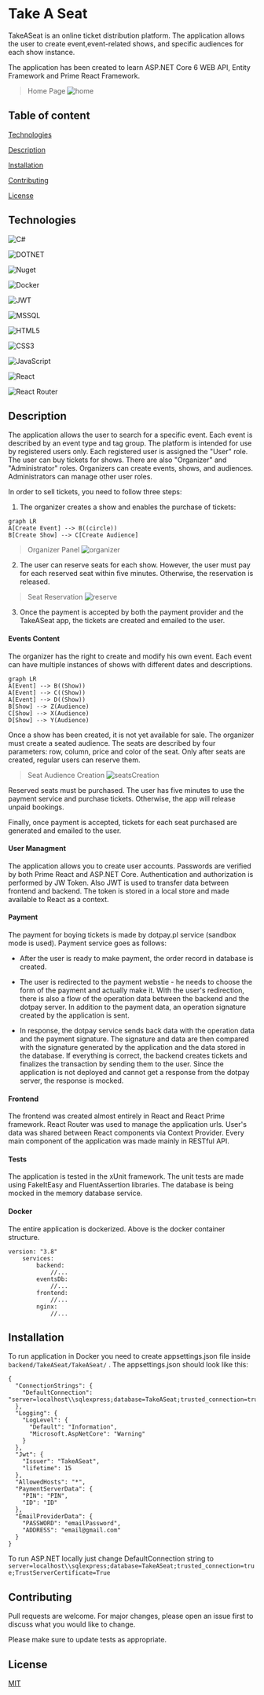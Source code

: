 # Take A Seat

TakeASeat is an online ticket distribution platform. The application allows the user to create event,event-related shows, and specific audiences for each show instance. 

The application has been created to learn ASP.NET Core 6 WEB API, Entity Framework and Prime React Framework. 

> Home Page
![home](https://github.com/Propsowicz/TakeASeat/blob/appPictures/home-page.png?raw=true)

## Table of content

[Technologies](#technologies)

[Description](#description)

[Installation](#installation)

[Contributing](#contributing)

[License](#license)

## Technologies

![C#](https://img.shields.io/badge/C%23-239120?style=for-the-badge&logo=c-sharp&logoColor=white)

![DOTNET](https://img.shields.io/badge/.NET-512BD4?style=for-the-badge&logo=dotnet&logoColor=white)

![Nuget](https://img.shields.io/badge/NuGet-004880?style=for-the-badge&logo=nuget&logoColor=white)

![Docker](https://img.shields.io/badge/Docker-2CA5E0?style=for-the-badge&logo=docker&logoColor=white)

![JWT](https://img.shields.io/badge/JWT-black?style=for-the-badge&logo=JSON%20web%20tokens)

![MSSQL](https://img.shields.io/badge/Microsoft%20SQL%20Server-CC2927?style=for-the-badge&logo=microsoft%20sql%20server&logoColor=white)

![HTML5](https://img.shields.io/badge/html5-%23E34F26.svg?style=for-the-badge&logo=html5&logoColor=white)

![CSS3](https://img.shields.io/badge/css3-%231572B6.svg?style=for-the-badge&logo=css3&logoColor=white)

![JavaScript](https://img.shields.io/badge/javascript-%23323330.svg?style=for-the-badge&logo=javascript&logoColor=%23F7DF1E)

![React](https://img.shields.io/badge/react-%2320232a.svg?style=for-the-badge&logo=react&logoColor=%2361DAFB)

![React Router](https://img.shields.io/badge/React_Router-CA4245?style=for-the-badge&logo=react-router&logoColor=white)

## Description

The application allows the user to search for a specific event. Each event is described by an event type and tag group. The platform is intended for use by registered users only. Each registered user is assigned the "User" role. The user can buy tickets for shows. There are also "Organizer" and "Administrator" roles. Organizers can create events, shows, and audiences. Administrators can manage other user roles.

In order to sell tickets, you need to follow three steps:
1. The organizer creates a show and enables the purchase of tickets:
```mermaid
graph LR
A[Create Event] --> B((circle))
B[Create Show] --> C[Create Audience]
```
> Organizer Panel
![organizer](https://github.com/Propsowicz/TakeASeat/blob/appPictures/create%20event.png?raw=true)

2. The user can reserve seats for each show. However, the user must pay for each reserved seat within five minutes. Otherwise, the reservation is released.

> Seat Reservation
![reserve](https://github.com/Propsowicz/TakeASeat/blob/appPictures/detail.png?raw=true)

3. Once the payment is accepted by both the payment provider and the TakeASeat app, the tickets are created and emailed to the user.

#### Events Content

The organizer has the right to create and modify his own event. Each event can have multiple instances of shows with different dates and descriptions.
```mermaid
graph LR
A[Event] --> B((Show))
A[Event] --> C((Show))
A[Event] --> D((Show))
B[Show] --> Z(Audience)
C[Show] --> X(Audience)
D[Show] --> Y(Audience)
```
Once a show has been created, it is not yet available for sale. The organizer must create a seated audience. The seats are described by four parameters: row, column, price and color of the seat. Only after seats are created, regular users can reserve them.

> Seat Audience Creation
![seatsCreation](https://github.com/Propsowicz/TakeASeat/blob/appPictures/create-audience.png?raw=true)

Reserved seats must be purchased. The user has five minutes to use the payment service and purchase tickets. Otherwise, the app will release unpaid bookings.

Finally, once payment is accepted, tickets for each seat purchased are generated and emailed to the user.

#### User Managment

The application allows you to create user accounts. Passwords are verified by both Prime React and ASP.NET Core.
Authentication and authorization is performed by JW Token. Also JWT is used to transfer data between frontend and backend. The token is stored in a local store and made available to React as a context.

#### Payment

The payment for boying tickets is made by dotpay.pl service (sandbox mode is used). Payment service goes as follows:

- After the user is ready to make payment, the order record in database is created.

- The user is redirected to the payment webstie - he needs to choose the form of the payment and actually make it. With the user's redirection, there is also a flow of the operation data between the backend and the dotpay server. In addition to the payment data, an operation signature created by the application is sent.

- In response, the dotpay service sends back data with the operation data and the payment signature. The signature and data are then compared with the signature generated by the application and the data stored in the database. If everything is correct, the backend creates tickets and finalizes the transaction by sending them to the user. Since the application is not deployed and cannot get a response from the dotpay server, the response is mocked.

#### Frontend

The frontend was created almost entirely in React and React Prime framework. React Router was used to manage the application urls. User's data was shared between React components via Context Provider. Every main component of the application was made mainly in RESTful API. 

#### Tests

The application is tested in the xUnit framework. The unit tests are made using FakeItEasy and FluentAssertion libraries. The database is being mocked in the memory database service.

#### Docker

The entire application is dockerized. Above is the docker container structure.

```
version: "3.8"
	services:		
		backend:
			//...
		eventsDb:
			//...
		frontend: 
			//...
		nginx:
			//...
```
## Installation
To run application in Docker you need to create appsettings.json file inside ```backend/TakeASeat/TakeASeat/``` .
The appsettings.json should look like this:
```
{
  "ConnectionStrings": {
    "DefaultConnection": "server=localhost\\sqlexpress;database=TakeASeat;trusted_connection=true;TrustServerCertificate=True"
  },
  "Logging": {
    "LogLevel": {
      "Default": "Information",
      "Microsoft.AspNetCore": "Warning"
    }
  },
  "Jwt": {
    "Issuer": "TakeASeat",
    "lifetime": 15
  },
  "AllowedHosts": "*",
  "PaymentServerData": {
    "PIN": "PIN",
    "ID": "ID"
  },
  "EmailProviderData": {
    "PASSWORD": "emailPassword",
    "ADDRESS": "email@gmail.com"
  }
}
```
To run ASP.NET locally just change DefaultConnection string to ```server=localhost\\sqlexpress;database=TakeASeat;trusted_connection=true;TrustServerCertificate=True```

## Contributing
Pull requests are welcome. For major changes, please open an issue first to discuss what you would like to change.

Please make sure to update tests as appropriate.

## License

[MIT](https://choosealicense.com/licenses/mit/)
